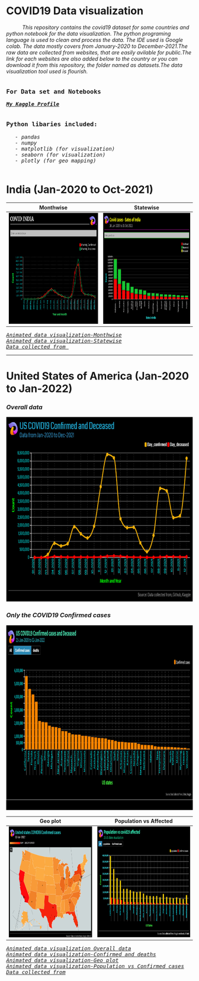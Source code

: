 # COVID19 Data visualization
   <p> &nbsp;&nbsp;&nbsp;&nbsp;&nbsp;&nbsp;&nbsp;&nbsp;&nbsp;&nbsp; <i>This repository contains the covid19 dataset for some countries and python notebook for the data visualization. The python programing language is used to clean and process the data. The IDE used is Google colab. The data mostly covers from January-2020 to December-2021.The raw data are collected from websites, that are easily avilable for public.The link for each websites are also added below to the country or you can download it from this repository, the folder named as datasets.The data visualization tool used is flourish.</i></p>


<pre><h3><b>For Data set and Notebooks</b><br></h3><b><a href="https://www.kaggle.com/dhamur" target="_blank"><i>My Kaggle Profile</i></a></b><br></pre>


<pre><h3>Python libaries included:</h3><ul style="list-style-type:square;"><td><i>- pandas</i></td><br><td><i>- numpy</i></td><br><td><i>- matplotlib (for visualization)</i></td><br><td><i>- seaborn (for visualization)</i></td><br><td><i>- plotly (for geo mapping)</i></td></pre>


# India (Jan-2020 to Oct-2021)
<!--<img src=https://github.com/Dhamu785/COVID19-Data-visualization-/blob/main/Images/Covid%2020-21%20INDIA.jpeg width=400>-->


   Monthwise             |     Statewise
:-------------------------:|:-------------------------:
<a href="https://public.flourish.studio/visualisation/7890235/" target="_blank"><img src=https://github.com/Dhamu785/COVID19-Data-visualization-/blob/main/Images/Covid%2020-21%20INDIA.jpeg width=500 height=300></a>  |  <a href="https://public.flourish.studio/visualisation/7914098/" target="_blank"><img src=https://github.com/Dhamu785/COVID19-Data-visualization-/blob/main/Images/Ind-states%2030%20Jan%202020%20to%2031%20Oct%202021(1).jpeg width=500 height=300></a>

<pre><em><a href="https://public.flourish.studio/visualisation/7890235/" target="_blank">Animated data visualization-Monthwise</a></em>
<em><a href="https://public.flourish.studio/visualisation/7914098/" target="_blank">Animated data visualization-Statewise</a></em>
<em><a href="https://data.covid19india.org/" target="_blank">Data collected from </a></em></pre>

---

# United States of America (Jan-2020 to Jan-2022)
### *Overall data*
<a href="https://public.flourish.studio/visualisation/8297004/" target="_blank"><img src=https://github.com/Dhamu785/COVID19-Data-visualization-/blob/main/Images/USA/US%20overall%20confirmed%20and%20deceased.jpeg width=1000 height=500></a>

### *Only the COVID19 Confirmed cases*
 <a href="https://public.flourish.studio/visualisation/8287951/" target="_blank"><img src=https://github.com/Dhamu785/COVID19-Data-visualization-/blob/main/Images/USA/US%20COVID19%20Confirmed.jpeg width=1000 height=500></a>
  
 
   Geo plot         |    Population vs Affected
 :--------------------------:|:--------------------------------:
 <a href="https://public.flourish.studio/visualisation/8285352/" target="_blank"><img src=https://github.com/Dhamu785/COVID19-Data-visualization-/blob/main/Images/USA/US%20geolocation%20COVID19%20COnfirmed%20cases(1).jpeg width=500 height=300></a> | <a href="https://public.flourish.studio/visualisation/8285607/" target="_blank"><img src=https://github.com/Dhamu785/COVID19-Data-visualization-/blob/main/Images/USA/US%20population%20vs%20affected%20first%2025.jpeg width=500 height=300></a>


<pre><em><a href="https://public.flourish.studio/visualisation/8297004/" target="_blank">Animated data visualization Overall data</a></em>
<em><a href="https://public.flourish.studio/visualisation/8287951/" target="_blank">Animated data visualization-Confirmed and deaths</a></em>
<em><a href="https://public.flourish.studio/visualisation/8285352/" target="_blank">Animated data visualization-Geo plot</a></em>
<em><a href="https://public.flourish.studio/visualisation/8285607/" target="_blank">Animated data visualization-Population vs Confirmed cases</a></em>
<em><a href="https://github.com/codebasics/py" target="_blank">Data collected from</a></em></pre>










<!--
<p align="right", width="200">
  <img src="https://github.com/Dhamu785/COVID19-Data-visualization-/blob/main/Images/Covid%2020-21%20INDIA.jpeg" width=500/>
</p>
-->


<!--
Solarized dark             |  Solarized Ocean
:-------------------------:|:-------------------------:
![This is image](https://github.com/Dhamu785/COVID19-Data-visualization-/blob/main/Images/Covid%2020-21%20INDIA.jpeg)  |  ![](https://github.com/Dhamu785/COVID19-Data-visualization-/blob/main/Images/Covid%2020-21%20INDIA.jpeg)
-->


<!--
<p float="left">
  <img src="https://github.com/Dhamu785/COVID19-Data-visualization-/blob/main/Images/Covid%2020-21%20INDIA.jpeg" width="300" />
  <img src="https://github.com/Dhamu785/COVID19-Data-visualization-/blob/main/Images/Covid%2020-21%20INDIA.jpeg" width="300" /> 
  <img src="https://github.com/Dhamu785/COVID19-Data-visualization-/blob/main/Images/Covid%2020-21%20INDIA.jpeg" width="300" />
</p>
-->

